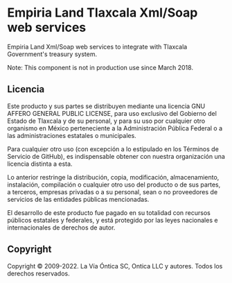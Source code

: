﻿# Empiria Land Tlaxcala Xml/Soap web services

Empiria Land Xml/Soap web services to integrate with Tlaxcala Government's treasury system.

Note: This component is not in production use since March 2018.

## Licencia

Este producto y sus partes se distribuyen mediante una licencia GNU AFFERO
GENERAL PUBLIC LICENSE, para uso exclusivo del Gobierno del Estado de Tlaxcala
y de su personal, y para su uso por cualquier otro organismo en México 
perteneciente  a la Administración Pública Federal o a las administraciones
estatales o municipales.

Para cualquier otro uso (con excepción  a lo estipulado en los Términos de
Servicio de GitHub), es indispensable obtener con nuestra organización una
licencia distinta a esta.

Lo anterior restringe la distribución, copia, modificación, almacenamiento,
instalación, compilación o cualquier otro uso del producto o de sus partes,
a terceros, empresas privadas o a su personal, sean o no proveedores de
servicios de las entidades públicas mencionadas.

El desarrollo de este producto fue pagado en su totalidad con recursos
públicos estatales y federales, y está protegido por las leyes nacionales
e internacionales de derechos de autor.

## Copyright

Copyright © 2009-2022. La Vía Óntica SC, Ontica LLC y autores.
Todos los derechos reservados.
